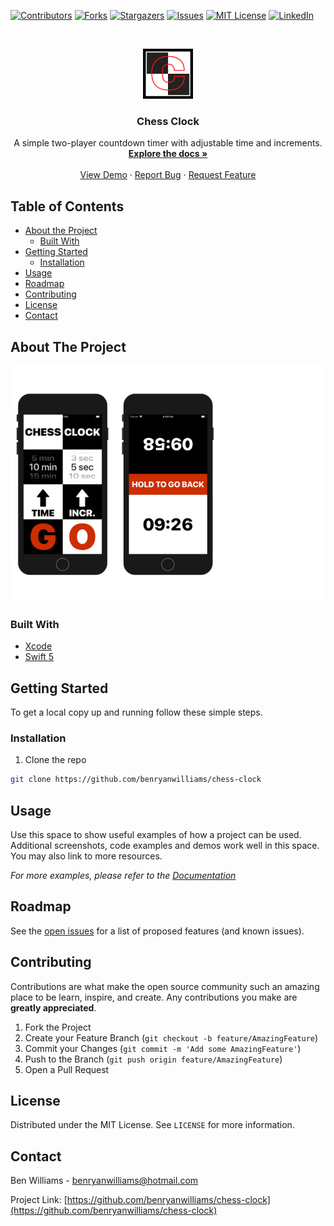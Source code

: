<!--
*** Thanks for checking out this README Template. If you have a suggestion that would
*** make this better, please fork the repo and create a pull request or simply open
*** an issue with the tag "enhancement".
*** Thanks again! Now go create something AMAZING! :D
***
***
***
*** To avoid retyping too much info. Do a search and replace for the following:
*** benryanwilliams, chess-clock, twitter_handle, email
-->





<!-- PROJECT SHIELDS -->
<!--
*** I'm using markdown "reference style" links for readability.
*** Reference links are enclosed in brackets [ ] instead of parentheses ( ).
*** See the bottom of this document for the declaration of the reference variables
*** for contributors-url, forks-url, etc. This is an optional, concise syntax you may use.
*** https://www.markdownguide.org/basic-syntax/#reference-style-links
-->
[![Contributors][contributors-shield]][contributors-url]
[![Forks][forks-shield]][forks-url]
[![Stargazers][stars-shield]][stars-url]
[![Issues][issues-shield]][issues-url]
[![MIT License][license-shield]][license-url]
[![LinkedIn][linkedin-shield]][linkedin-url]



<!-- PROJECT LOGO -->
<br />
<p align="center">
  <a href="https://github.com/benryanwilliams/chess-clock">
    <img src="Chess-Clock/Assets.xcassets/AppIcon.appiconset/1024.png" alt="Logo" width="80" height="80">
  </a>

  <h3 align="center">Chess Clock</h3>

  <p align="center">
    A simple two-player countdown timer with adjustable time and increments.
    <br />
    <a href="https://github.com/benryanwilliams/chess-clock"><strong>Explore the docs »</strong></a>
    <br />
    <br />
    <a href="https://github.com/benryanwilliams/chess-clock">View Demo</a>
    ·
    <a href="https://github.com/benryanwilliams/chess-clock/issues">Report Bug</a>
    ·
    <a href="https://github.com/benryanwilliams/chess-clock/issues">Request Feature</a>
  </p>
</p>



<!-- TABLE OF CONTENTS -->
## Table of Contents

* [About the Project](#about-the-project)
  * [Built With](#built-with)
* [Getting Started](#getting-started)
  * [Installation](#installation)
* [Usage](#usage)
* [Roadmap](#roadmap)
* [Contributing](#contributing)
* [License](#license)
* [Contact](#contact)



<!-- ABOUT THE PROJECT -->
## About The Project

[![Product Name Screen Shot][product-screenshot]](https://example.com)

### Built With

* [Xcode](https://developer.apple.com/xcode/)
* [Swift 5](https://developer.apple.com/swift/)



<!-- GETTING STARTED -->
## Getting Started

To get a local copy up and running follow these simple steps.

### Installation

1. Clone the repo
```sh
git clone https://github.com/benryanwilliams/chess-clock
```


<!-- USAGE EXAMPLES -->
## Usage

Use this space to show useful examples of how a project can be used. Additional screenshots, code examples and demos work well in this space. You may also link to more resources.

_For more examples, please refer to the [Documentation](https://example.com)_



<!-- ROADMAP -->
## Roadmap

See the [open issues](https://github.com/benryanwilliams/chess-clock/issues) for a list of proposed features (and known issues).



<!-- CONTRIBUTING -->
## Contributing

Contributions are what make the open source community such an amazing place to be learn, inspire, and create. Any contributions you make are **greatly appreciated**.

1. Fork the Project
2. Create your Feature Branch (`git checkout -b feature/AmazingFeature`)
3. Commit your Changes (`git commit -m 'Add some AmazingFeature'`)
4. Push to the Branch (`git push origin feature/AmazingFeature`)
5. Open a Pull Request



<!-- LICENSE -->
## License

Distributed under the MIT License. See `LICENSE` for more information.



<!-- CONTACT -->
## Contact

Ben Williams - benryanwilliams@hotmail.com

Project Link: [https://github.com/benryanwilliams/chess-clock](https://github.com/benryanwilliams/chess-clock)





<!-- MARKDOWN LINKS & IMAGES -->
<!-- https://www.markdownguide.org/basic-syntax/#reference-style-links -->
[contributors-shield]: https://img.shields.io/github/contributors/benryanwilliams/chess-clock.svg?style=flat-square
[contributors-url]: https://github.com/benryanwilliams/chess-clock/graphs/contributors
[forks-shield]: https://img.shields.io/github/forks/benryanwilliams/chess-clock.svg?style=flat-square
[forks-url]: https://github.com/benryanwilliams/chess-clock/network/members
[stars-shield]: https://img.shields.io/github/stars/benryanwilliams/chess-clock.svg?style=flat-square
[stars-url]: https://github.com/benryanwilliams/chess-clock/stargazers
[issues-shield]: https://img.shields.io/github/issues/benryanwilliams/chess-clock.svg?style=flat-square
[issues-url]: https://github.com/benryanwilliams/chess-clock/issues
[license-shield]: https://img.shields.io/github/license/benryanwilliams/chess-clock.svg?style=flat-square
[license-url]: https://github.com/benryanwilliams/chess-clock/blob/master/LICENSE.txt
[linkedin-shield]: https://img.shields.io/badge/-LinkedIn-black.svg?style=flat-square&logo=linkedin&colorB=555
[linkedin-url]: https://linkedin.com/in/ben-williams-92408aa1/
[product-screenshot]: readmescreenshot.png
